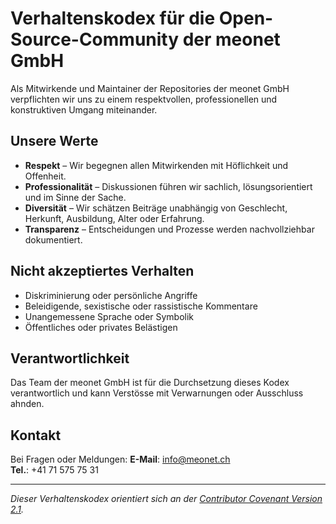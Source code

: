 # Verhaltenskodex für die Open-Source-Community der meonet GmbH

Als Mitwirkende und Maintainer der Repositories der meonet GmbH verpflichten wir uns zu einem respektvollen, professionellen und konstruktiven Umgang miteinander.

## Unsere Werte

- **Respekt** – Wir begegnen allen Mitwirkenden mit Höflichkeit und Offenheit.
- **Professionalität** – Diskussionen führen wir sachlich, lösungsorientiert und im Sinne der Sache.
- **Diversität** – Wir schätzen Beiträge unabhängig von Geschlecht, Herkunft, Ausbildung, Alter oder Erfahrung.
- **Transparenz** – Entscheidungen und Prozesse werden nachvollziehbar dokumentiert.

## Nicht akzeptiertes Verhalten

- Diskriminierung oder persönliche Angriffe
- Beleidigende, sexistische oder rassistische Kommentare
- Unangemessene Sprache oder Symbolik
- Öffentliches oder privates Belästigen

## Verantwortlichkeit

Das Team der meonet GmbH ist für die Durchsetzung dieses Kodex verantwortlich und kann Verstösse mit Verwarnungen oder Ausschluss ahnden.

## Kontakt

Bei Fragen oder Meldungen:
**E-Mail**: info@meonet.ch  
**Tel.**: +41 71 575 75 31

---

*Dieser Verhaltenskodex orientiert sich an der [Contributor Covenant Version 2.1](https://www.contributor-covenant.org/version/2/1/de/).*
